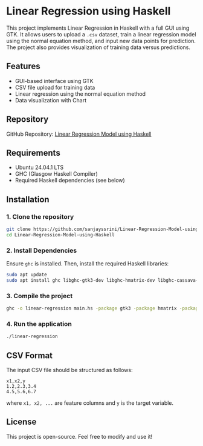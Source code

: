 # Linear Regression using Haskell

This project implements Linear Regression in Haskell with a full GUI using GTK. It allows users to upload a `.csv` dataset, train a linear regression model using the normal equation method, and input new data points for prediction. The project also provides visualization of training data versus predictions.

## Features
- GUI-based interface using GTK
- CSV file upload for training data
- Linear regression using the normal equation method
- Data visualization with Chart

## Repository
GitHub Repository: [Linear Regression Model using Haskell](https://github.com/sanjayssrini/Linear-Regression-Model-using-Haskell)

## Requirements
- Ubuntu 24.04.1 LTS
- GHC (Glasgow Haskell Compiler)
- Required Haskell dependencies (see below)

## Installation

### 1. Clone the repository
```sh
git clone https://github.com/sanjayssrini/Linear-Regression-Model-using-Haskell.git
cd Linear-Regression-Model-using-Haskell
```

### 2. Install Dependencies
Ensure `ghc` is installed. Then, install the required Haskell libraries:
```sh
sudo apt update
sudo apt install ghc libghc-gtk3-dev libghc-hmatrix-dev libghc-cassava-dev libghc-vector-dev libghc-chart-dev libghc-chart-cairo-dev
```

### 3. Compile the project
```sh
ghc -o linear-regression main.hs -package gtk3 -package hmatrix -package cassava -package vector -package Chart -package Chart-cairo
```

### 4. Run the application
```sh
./linear-regression
```

## CSV Format
The input CSV file should be structured as follows:
```
x1,x2,y
1.2,2.3,3.4
4.5,5.6,6.7
```
where `x1, x2, ...` are feature columns and `y` is the target variable.

## License
This project is open-source. Feel free to modify and use it!


